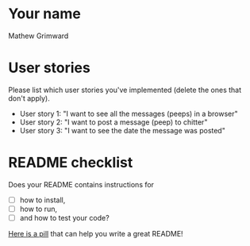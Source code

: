 # Your name

Mathew Grimward

# User stories 

Please list which user stories you've implemented (delete the ones that don't apply).

- User story 1: "I want to see all the messages (peeps) in a browser"
- User story 2: "I want to post a message (peep) to chitter"
- User story 3: "I want to see the date the message was posted"


# README checklist

Does your README contains instructions for

- [ ] how to install,
- [ ] how to run,
- [ ] and how to test your code?

[Here is a pill](https://github.com/makersacademy/course/blob/main/pills/readmes.md) that can help you write a great README!
